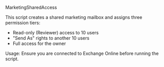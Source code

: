 MarketingSharedAccess

This script creates a shared marketing mailbox and assigns three permission tiers:
- Read-only (Reviewer) access to 10 users
- "Send As" rights to another 10 users
- Full access for the owner

Usage:
Ensure you are connected to Exchange Online before running the script.
